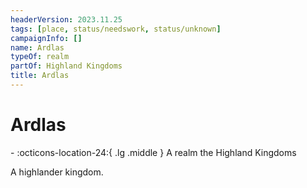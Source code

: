 ```yaml
---
headerVersion: 2023.11.25
tags: [place, status/needswork, status/unknown]
campaignInfo: []
name: Ardlas
typeOf: realm
partOf: Highland Kingdoms
title: Ardlas
---
```


# Ardlas
<div class="grid cards ext-narrow-margin ext-one-column" markdown>
-    :octicons-location-24:{ .lg .middle } A realm the Highland Kingdoms  
</div>


A highlander kingdom.





